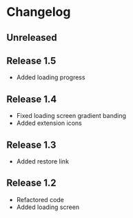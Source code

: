 # Changelog

## Unreleased

## Release 1.5

- Added loading progress

## Release 1.4

- Fixed loading screen gradient banding
- Added extension icons

## Release 1.3

- Added restore link

## Release 1.2

- Refactored code
- Added loading screen